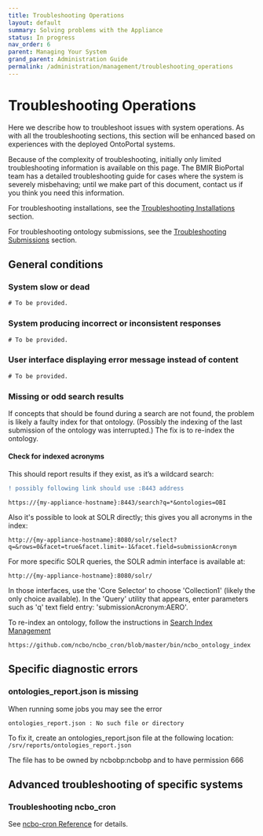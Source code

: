 ```yaml
---
title: Troubleshooting Operations
layout: default
summary: Solving problems with the Appliance
status: In progress
nav_order: 6
parent: Managing Your System
grand_parent: Administration Guide
permalink: /administration/management/troubleshooting_operations
---
```


# Troubleshooting Operations

Here we describe how to troubleshoot issues with system operations. 
As with all the troubleshooting sections, 
this section will be enhanced based on experiences with the deployed OntoPortal systems.

Because of the complexity of troubleshooting, initially only limited troubleshooting information is available on this page. 
The BMIR BioPortal team has a detailed troubleshooting guide 
for cases where the system is severely misbehaving; 
until we make part of this document, 
contact us if you think you need this information.

For troubleshooting installations, see the <a href="{{site.baseurl}}/administration/steps/troubleshooting_installations">Troubleshooting Installations</a> section.

For troubleshooting ontology submissions, see the <a href="{{site.baseurl}}/administration/ontologies/troubleshooting_submissions">Troubleshooting Submissions</a> section.

## General conditions

### System slow or dead

```diff
# To be provided.
```

### System producing incorrect or inconsistent responses

```diff
# To be provided.
```

### User interface displaying error message instead of content

```diff
# To be provided.
```

### Missing or odd search results

If concepts that should be found during a search are not found,
the problem is likely a faulty index for that ontology. 
(Possibly the indexing of the last submission of the ontology was interrupted.)
The fix is to re-index the ontology.

#### Check for indexed acronyms

This should report results if they exist, as it’s a wildcard search:

```diff
! possibly following link should use :8443 address
```

```
https://{my-appliance-hostname}:8443/search?q=*&ontologies=OBI
```

Also it's possible to look at SOLR directly; this gives you all acronyms in the index:

```
http://{my-appliance-hostname}:8080/solr/select?q=&rows=0&facet=true&facet.limit=-1&facet.field=submissionAcronym
```

For more specific SOLR queries, the SOLR admin interface is available at:

```
http://{my-appliance-hostname}:8080/solr/
```

In those interfaces, use the 'Core Selector' to choose 'Collection1' (likely the only choice available).  In the 'Query' utility that appears, enter parameters such as 'q' text field entry: 'submissionAcronym:AERO'.

To re-index an ontology, follow the instructions in [Search Index Management]({{site.baseurl}}/administration/management/search_index_management)

```
https://github.com/ncbo/ncbo_cron/blob/master/bin/ncbo_ontology_index
```

## Specific diagnostic errors

### ontologies_report.json is missing

When running some jobs you may see the error 
```
ontologies_report.json : No such file or directory
```
To fix it, create an ontologies_report.json file at the following location: `/srv/reports/ontologies_report.json`

The file has to be owned by ncbobp:ncbobp and to have permission 666

## Advanced troubleshooting of specific systems

### Troubleshooting ncbo_cron

See [ncbo-cron Reference]({{site.baseurl}}/administration/management/ncbo_cron) for details.






